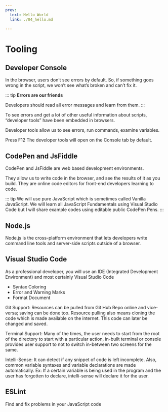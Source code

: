 ```yaml
---
prev:
  text: Hello World
  link: ./04_hello.md 

---
```

# Tooling

## Developer Console

In the browser, users don’t see errors by default. So, if something goes wrong in the script, we won’t see what’s broken and can’t fix it.

::: tip
**Errors are our friends**

Developers should read all error messages and learn from them.
:::

To see errors and get a lot of other useful information about scripts, “developer tools” have been embedded in browsers.

Developer tools allow us to see errors, run commands, examine variables.

Press F12 The developer tools will open on the Console tab by default.

## CodePen and JsFiddle

CodePen and JsFiddle are web based development environments.

They allow us to write code in the browser, and see the results of it as you build.
They are online code editors for front-end developers learning to code.

::: tip
We will use pure JavaScript which is sometimes called Vanilla JavaScript.
We will learn all JavaScript Fundamentals using Visual Studio Code but I will share example codes using editable public CodePen Pens.
:::

## Node.js

Node.js is the cross-platform environment that lets developers write command line tools and server-side scripts outside of a browser.

## Visual Studio Code

As a professional developer, you will use an IDE (Integrated Development Environment) and most certainly Visual Studio Code

* Syntax Coloring
* Error and Warning Marks
* Format Document

Git Support: Resources can be pulled from Git Hub Repo online and vice-versa; saving can be done too. Resource pulling also means cloning the code which is made available on the internet. This code can later be changed and saved.

Terminal Support: Many of the times, the user needs to start from the root of the directory to start with a particular action, in-built terminal or console provides user support to not to switch in-between two screens for the same.

Intelli-Sense: It can detect if any snippet of code is left incomplete. Also, common variable syntaxes and variable declarations are made automatically. Ex: If a certain variable is being used in the program and the user has forgotten to declare, intelli-sense will declare it for the user.

## ESLint

Find and fix problems in your JavaScript code
